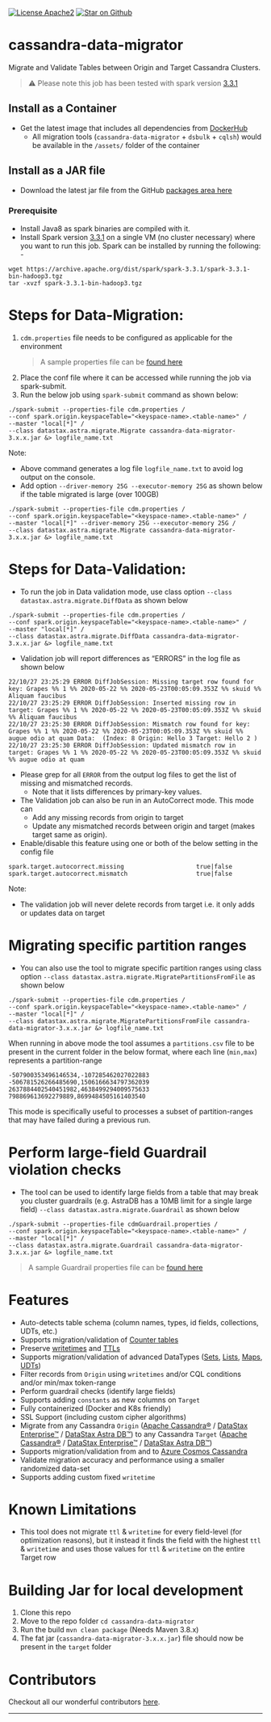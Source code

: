 [![License Apache2](https://img.shields.io/hexpm/l/plug.svg)](http://www.apache.org/licenses/LICENSE-2.0)
[![Star on Github](https://img.shields.io/github/stars/datastax/cassandra-data-migrator.svg?style=social)](https://github.com/datastax/cassandra-data-migrator/stargazers)

# cassandra-data-migrator

Migrate and Validate Tables between Origin and Target Cassandra Clusters.

> :warning: Please note this job has been tested with spark version [3.3.1](https://archive.apache.org/dist/spark/spark-3.3.1/)

## Install as a Container
- Get the latest image that includes all dependencies from [DockerHub](https://hub.docker.com/r/datastax/cassandra-data-migrator) 
  - All migration tools (`cassandra-data-migrator` + `dsbulk` + `cqlsh`) would be available in the `/assets/` folder of the container

## Install as a JAR file
- Download the latest jar file from the GitHub [packages area here](https://github.com/orgs/datastax/packages?repo_name=cassandra-data-migrator)

### Prerequisite
- Install Java8 as spark binaries are compiled with it.
- Install Spark version [3.3.1](https://archive.apache.org/dist/spark/spark-3.3.1/) on a single VM (no cluster necessary) where you want to run this job. Spark can be installed by running the following: -
```
wget https://archive.apache.org/dist/spark/spark-3.3.1/spark-3.3.1-bin-hadoop3.tgz
tar -xvzf spark-3.3.1-bin-hadoop3.tgz
```

# Steps for Data-Migration:

1. `cdm.properties` file needs to be configured as applicable for the environment
   > A sample properties file can be [found here](./src/resources/cdm.properties)
2. Place the conf file where it can be accessed while running the job via spark-submit.
3. Run the below job using `spark-submit` command as shown below:

```
./spark-submit --properties-file cdm.properties /
--conf spark.origin.keyspaceTable="<keyspace-name>.<table-name>" /
--master "local[*]" /
--class datastax.astra.migrate.Migrate cassandra-data-migrator-3.x.x.jar &> logfile_name.txt
```

Note: 
- Above command generates a log file `logfile_name.txt` to avoid log output on the console.
- Add option `--driver-memory 25G --executor-memory 25G` as shown below if the table migrated is large (over 100GB)
```
./spark-submit --properties-file cdm.properties /
--conf spark.origin.keyspaceTable="<keyspace-name>.<table-name>" /
--master "local[*]" --driver-memory 25G --executor-memory 25G /
--class datastax.astra.migrate.Migrate cassandra-data-migrator-3.x.x.jar &> logfile_name.txt
```

# Steps for Data-Validation:

- To run the job in Data validation mode, use class option `--class datastax.astra.migrate.DiffData` as shown below

```
./spark-submit --properties-file cdm.properties /
--conf spark.origin.keyspaceTable="<keyspace-name>.<table-name>" /
--master "local[*]" /
--class datastax.astra.migrate.DiffData cassandra-data-migrator-3.x.x.jar &> logfile_name.txt
```

- Validation job will report differences as “ERRORS” in the log file as shown below

```
22/10/27 23:25:29 ERROR DiffJobSession: Missing target row found for key: Grapes %% 1 %% 2020-05-22 %% 2020-05-23T00:05:09.353Z %% skuid %% Aliquam faucibus
22/10/27 23:25:29 ERROR DiffJobSession: Inserted missing row in target: Grapes %% 1 %% 2020-05-22 %% 2020-05-23T00:05:09.353Z %% skuid %% Aliquam faucibus
22/10/27 23:25:30 ERROR DiffJobSession: Mismatch row found for key: Grapes %% 1 %% 2020-05-22 %% 2020-05-23T00:05:09.353Z %% skuid %% augue odio at quam Data:  (Index: 8 Origin: Hello 3 Target: Hello 2 )
22/10/27 23:25:30 ERROR DiffJobSession: Updated mismatch row in target: Grapes %% 1 %% 2020-05-22 %% 2020-05-23T00:05:09.353Z %% skuid %% augue odio at quam
```

- Please grep for all `ERROR` from the output log files to get the list of missing and mismatched records.
  - Note that it lists differences by primary-key values.
- The Validation job can also be run in an AutoCorrect mode. This mode can
  - Add any missing records from origin to target
  - Update any mismatched records between origin and target (makes target same as origin). 
- Enable/disable this feature using one or both of the below setting in the config file
```
spark.target.autocorrect.missing                    true|false
spark.target.autocorrect.mismatch                   true|false
```
Note:
- The validation job will never delete records from target i.e. it only adds or updates data on target

# Migrating specific partition ranges
- You can also use the tool to migrate specific partition ranges using class option `--class datastax.astra.migrate.MigratePartitionsFromFile` as shown below
```
./spark-submit --properties-file cdm.properties /
--conf spark.origin.keyspaceTable="<keyspace-name>.<table-name>" /
--master "local[*]" /
--class datastax.astra.migrate.MigratePartitionsFromFile cassandra-data-migrator-3.x.x.jar &> logfile_name.txt
```

When running in above mode the tool assumes a `partitions.csv` file to be present in the current folder in the below format, where each line (`min,max`) represents a partition-range 
```
-507900353496146534,-107285462027022883
-506781526266485690,1506166634797362039
2637884402540451982,4638499294009575633
798869613692279889,8699484505161403540
```
This mode is specifically useful to processes a subset of partition-ranges that may have failed during a previous run.

# Perform large-field Guardrail violation checks
- The tool can be used to identify large fields from a table that may break you cluster guardrails (e.g. AstraDB has a 10MB limit for a single large field)  `--class datastax.astra.migrate.Guardrail` as shown below
```
./spark-submit --properties-file cdmGuardrail.properties /
--conf spark.origin.keyspaceTable="<keyspace-name>.<table-name>" /
--master "local[*]" /
--class datastax.astra.migrate.Guardrail cassandra-data-migrator-3.x.x.jar &> logfile_name.txt
```
> A sample Guardrail properties file can be [found here](./src/resources/cdmGuardrail.properties)

# Features
- Auto-detects table schema (column names, types, id fields, collections, UDTs, etc.)
- Supports migration/validation of [Counter tables](https://docs.datastax.com/en/dse/6.8/cql/cql/cql_using/useCountersConcept.html)
- Preserve [writetimes](https://docs.datastax.com/en/dse/6.8/cql/cql/cql_reference/cql_commands/cqlSelect.html#cqlSelect__retrieving-the-datetime-a-write-occurred-p) and [TTLs](https://docs.datastax.com/en/dse/6.8/cql/cql/cql_reference/cql_commands/cqlSelect.html#cqlSelect__ref-select-ttl-p)
- Supports migration/validation of advanced DataTypes ([Sets](https://docs.datastax.com/en/dse/6.8/cql/cql/cql_reference/refDataTypes.html#refDataTypes__set), [Lists](https://docs.datastax.com/en/dse/6.8/cql/cql/cql_reference/refDataTypes.html#refDataTypes__list), [Maps](https://docs.datastax.com/en/dse/6.8/cql/cql/cql_reference/refDataTypes.html#refDataTypes__map), [UDTs](https://docs.datastax.com/en/dse/6.8/cql/cql/cql_reference/refDataTypes.html#refDataTypes__udt))
- Filter records from `Origin` using `writetimes` and/or CQL conditions and/or min/max token-range
- Perform guardrail checks (identify large fields)
- Supports adding `constants` as new columns on `Target`
- Fully containerized (Docker and K8s friendly)
- SSL Support (including custom cipher algorithms)
- Migrate from any Cassandra `Origin` ([Apache Cassandra®](https://cassandra.apache.org) / [DataStax Enterprise&trade;](https://www.datastax.com/products/datastax-enterprise) / [DataStax Astra DB&trade;](https://www.datastax.com/products/datastax-astra)) to any Cassandra `Target` ([Apache Cassandra®](https://cassandra.apache.org) / [DataStax Enterprise&trade;](https://www.datastax.com/products/datastax-enterprise) / [DataStax Astra DB&trade;](https://www.datastax.com/products/datastax-astra))
- Supports migration/validation from and to [Azure Cosmos Cassandra](https://learn.microsoft.com/en-us/azure/cosmos-db/cassandra)
- Validate migration accuracy and performance using a smaller randomized data-set
- Supports adding custom fixed `writetime`

# Known Limitations
- This tool does not migrate `ttl` & `writetime` for every field-level (for optimization reasons), but it instead it finds the field with the highest `ttl` & `writetime` and uses those values for `ttl` & `writetime` on the entire Target row

# Building Jar for local development
1. Clone this repo
2. Move to the repo folder `cd cassandra-data-migrator`
3. Run the build `mvn clean package` (Needs Maven 3.8.x)
4. The fat jar (`cassandra-data-migrator-3.x.x.jar`) file should now be present in the `target` folder

# Contributors
Checkout all our wonderful contributors [here](./CONTRIBUTING.md#contributors).

---
